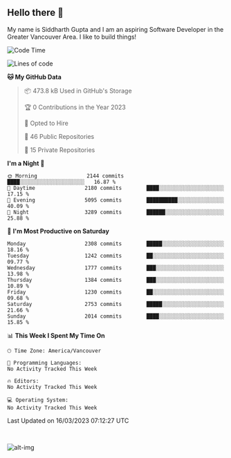 ## Hello there :wave:

My name is Siddharth Gupta and I am an aspiring Software Developer in the Greater Vancouver Area. I like to build things!

<!-- ![gif](https://github.com/siddg97/siddg97/blob/master/dino.gif) -->

<!--START_SECTION:waka-->
![Code Time](http://img.shields.io/badge/Code%20Time-1%2C875%20hrs%2025%20mins-blue)

![Lines of code](https://img.shields.io/badge/From%20Hello%20World%20I%27ve%20Written-19.1%20million%20lines%20of%20code-blue)

**🐱 My GitHub Data** 

> 📦 473.8 kB Used in GitHub's Storage 
 > 
> 🏆 0 Contributions in the Year 2023
 > 
> 💼 Opted to Hire
 > 
> 📜 46 Public Repositories 
 > 
> 🔑 15 Private Repositories 
 > 
**I'm a Night 🦉** 

```text
🌞 Morning                2144 commits        ████░░░░░░░░░░░░░░░░░░░░░   16.87 % 
🌆 Daytime                2180 commits        ████░░░░░░░░░░░░░░░░░░░░░   17.15 % 
🌃 Evening                5095 commits        ██████████░░░░░░░░░░░░░░░   40.09 % 
🌙 Night                  3289 commits        ██████░░░░░░░░░░░░░░░░░░░   25.88 % 
```
📅 **I'm Most Productive on Saturday** 

```text
Monday                   2308 commits        █████░░░░░░░░░░░░░░░░░░░░   18.16 % 
Tuesday                  1242 commits        ██░░░░░░░░░░░░░░░░░░░░░░░   09.77 % 
Wednesday                1777 commits        ███░░░░░░░░░░░░░░░░░░░░░░   13.98 % 
Thursday                 1384 commits        ███░░░░░░░░░░░░░░░░░░░░░░   10.89 % 
Friday                   1230 commits        ██░░░░░░░░░░░░░░░░░░░░░░░   09.68 % 
Saturday                 2753 commits        █████░░░░░░░░░░░░░░░░░░░░   21.66 % 
Sunday                   2014 commits        ████░░░░░░░░░░░░░░░░░░░░░   15.85 % 
```


📊 **This Week I Spent My Time On** 

```text
🕑︎ Time Zone: America/Vancouver

💬 Programming Languages: 
No Activity Tracked This Week

🔥 Editors: 
No Activity Tracked This Week

💻 Operating System: 
No Activity Tracked This Week
```


 Last Updated on 16/03/2023 07:12:27 UTC
<!--END_SECTION:waka-->

<br>

![alt-img](https://github-readme-stats.vercel.app/api?username=siddg97&count_private=true&theme=nightowl&show_icons=true)

